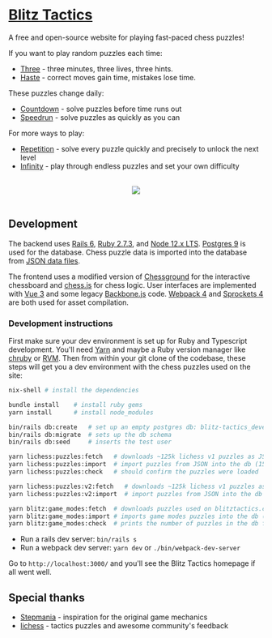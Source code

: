 # [Blitz Tactics](https://blitztactics.com)

A free and open-source website for playing fast-paced chess puzzles!

If you want to play random puzzles each time:

* [Three](https://blitztactics.com/three) - three minutes, three lives, three hints.
* [Haste](https://blitztactics.com/haste) - correct moves gain time, mistakes lose time.

These puzzles change daily:

* [Countdown](https://blitztactics.com/countdown) - solve puzzles before time runs out
* [Speedrun](https://blitztactics.com/speedrun) - solve puzzles as quickly as you can

For more ways to play:

* [Repetition](https://blitztactics.com/repetition) - solve every puzzle quickly and precisely to unlock the next level
* [Infinity](https://blitztactics.com/infinity) - play through endless puzzles and set your own difficulty

<div align="center">
  <br>
  <a href="https://blitztactics.com" target="_blank">
    <img src="https://blitztactics.com/demo.gif">
  </a>
  <br><br>
</div>

## Development

The backend uses [Rails 6](https://rubyonrails.org/), [Ruby 2.7.3](https://www.ruby-lang.org/en/news/2021/04/05/ruby-2-7-3-released/), and [Node 12.x LTS](https://nodejs.org/en/download/releases/). [Postgres 9](https://www.postgresql.org/) is used for the database. Chess puzzle data is imported into the database from [JSON data files](https://github.com/linrock/blitz-tactics-puzzles).

The frontend uses a modified version of [Chessground](https://github.com/ornicar/chessground) for the
interactive chessboard and [chess.js](https://github.com/jhlywa/chess.js) for chess logic. User interfaces are implemented with [Vue 3](https://vuejs.org/) and some legacy [Backbone.js](https://backbonejs.org/) code. [Webpack 4](https://v4.webpack.js.org/) and [Sprockets 4](https://github.com/rails/sprockets) are both used for asset compilation.

### Development instructions

First make sure your dev environment is set up for Ruby and Typescript development.
You'll need [Yarn](https://yarnpkg.com/) and maybe a Ruby version manager like
[chruby](https://github.com/postmodern/chruby) or [RVM](https://rvm.io/).
Then from within your git clone of the codebase, these steps will get you
a dev environment with the chess puzzles used on the site:

```bash
nix-shell # install the dependencies

bundle install    # install ruby gems
yarn install      # install node_modules

bin/rails db:create   # set up an empty postgres db: blitz-tactics_development
bin/rails db:migrate  # sets up the db schema
bin/rails db:seed     # inserts the test user

yarn lichess:puzzles:fetch   # downloads ~125k lichess v1 puzzles as JSON files
yarn lichess:puzzles:import  # import puzzles from JSON into the db (15+ min)
yarn lichess:puzzles:check   # should confirm the puzzles were loaded

yarn lichess:puzzles:v2:fetch   # downloads ~125k lichess v1 puzzles as JSON files
yarn lichess:puzzles:v2:import  # import puzzles from JSON into the db (15+ min)

yarn blitz:game_modes:fetch  # downloads puzzles used on blitztactics.com as JSON files
yarn blitz:game_modes:import # imports game modes puzzles into the db (6+ min)
yarn blitz:game_modes:check  # prints the number of puzzles in the db for each game mode
```

* Run a rails dev server: `bin/rails s`
* Run a webpack dev server: `yarn dev` or `./bin/webpack-dev-server`

Go to `http://localhost:3000/` and you'll see the Blitz Tactics homepage if all went well.

## Special thanks

* [Stepmania](http://www.stepmania.com/) - inspiration for the original game mechanics
* [lichess](https://lichess.org/) - tactics puzzles and awesome community's feedback
